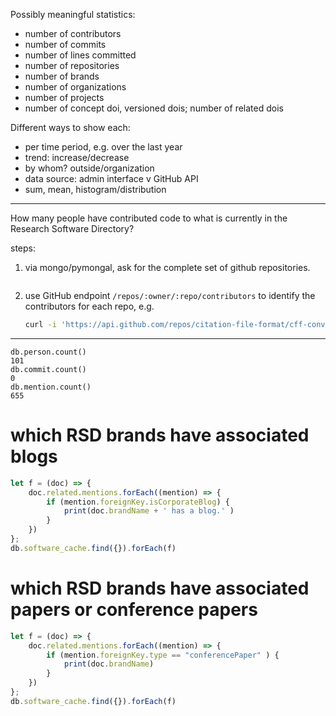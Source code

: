 
Possibly meaningful statistics:

- number of contributors
- number of commits
- number of lines committed
- number of repositories
- number of brands 
- number of organizations
- number of projects
- number of concept doi, versioned dois; number of related dois

Different ways to show each:

- per time period, e.g. over the last year
- trend: increase/decrease
- by whom? outside/organization
- data source: admin interface v GitHub API
- sum, mean, histogram/distribution

---

How many people have contributed code to what is currently in the Research Software Directory?

steps:

1. via mongo/pymongal, ask for the complete set of github repositories.

    ```javascript
    
    ```

1. use GitHub endpoint ``/repos/:owner/:repo/contributors`` to identify the contributors for each repo, e.g.
    
    ```bash
    curl -i 'https://api.github.com/repos/citation-file-format/cff-converter-python/contributors?client_id=xxxx&client_secret=yyyyy'
    ```


---

```
db.person.count()
101
db.commit.count()
0
db.mention.count()
655
```

# which RSD brands have associated blogs
```javascript
let f = (doc) => {
    doc.related.mentions.forEach((mention) => {
        if (mention.foreignKey.isCorporateBlog) {
            print(doc.brandName + ' has a blog.' )
        }
    })
};
db.software_cache.find({}).forEach(f)

```

# which RSD brands have associated papers or conference papers

```javascript
let f = (doc) => {
    doc.related.mentions.forEach((mention) => {
        if (mention.foreignKey.type == "conferencePaper" ) {
            print(doc.brandName)
        }
    })
};
db.software_cache.find({}).forEach(f)

```



